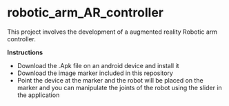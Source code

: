 # robotic_arm_AR_controller
This project involves the development of a augmented reality Robotic arm controller.


**Instructions** 
- Download the .Apk file on an android device and install it
- Download the image marker included in this repository
- Point the device at the marker and the robot will be placed on the marker and you can manipulate the joints of the robot using the slider in the application
